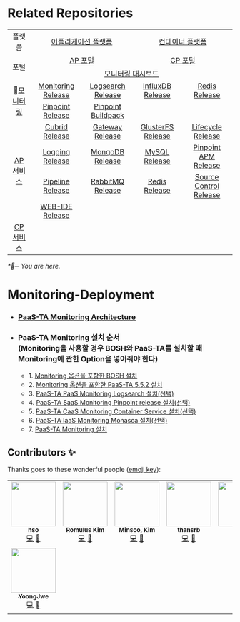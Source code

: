# Related Repositories
<table>
  <tr>
    <td colspan=2 align=center>플랫폼</td>
    <td colspan=2 align=center><a href="https://github.com/PaaS-TA/paasta-deployment">어플리케이션 플랫폼</a></td>
    <td colspan=2 align=center><a href="need_change">컨테이너 플랫폼</a></td>
  </tr>
  <tr>
    <td colspan=2 rowspan=2 align=center>포털</td>
    <td colspan=2 align=center><a href="https://github.com/PaaS-TA/portal-deployment">AP 포털</a></td>
    <td colspan=2 align=center><a href="need_change">CP 포털</a></td>
  </tr>
  <tr align=center>
    <td colspan=4><a href="https://github.com/PaaS-TA/PaaS-TA-Monitoring">모니터링 대시보드</a></td>
  </tr>
  <tr align=center>
    <td rowspan=2 colspan=2>🚩<a href="https://github.com/PaaS-TA/monitoring-deployment">모니터링</a></td>
    <td><a href="https://github.com/PaaS-TA/PaaS-TA-Monitoring-Release">Monitoring Release</a></td>
    <td><a href="https://github.com/PaaS-TA/paas-ta-monitoring-logsearch-release">Logsearch Release</a></td>
    <td><a href="https://github.com/PaaS-TA/paas-ta-monitoring-influxdb-release">InfluxDB Release</a></td>
    <td><a href="https://github.com/PaaS-TA/paas-ta-monitoring-redis-release">Redis Release</a></td>
  </tr>
  <tr align=center>
    <td><a href="https://github.com/PaaS-TA/PAAS-TA-PINPOINT-MONITORING-RELEASE">Pinpoint Release</td>
    <td><a href="https://github.com/PaaS-TA/PAAS-TA-PINPOINT-MONITORING-BUILDPACK">Pinpoint Buildpack</td>
    <td></td>
    <td></td>
  </tr>
  </tr>
  <tr align=center>
    <td rowspan=4 colspan=2><a href="https://github.com/PaaS-TA/service-deployment">AP 서비스</a></td>
    <td><a href="https://github.com/PaaS-TA/PAAS-TA-CUBRID-RELEASE">Cubrid Release</a></td>
    <td><a href="https://github.com/PaaS-TA/PAAS-TA-API-GATEWAY-SERVICE-RELEASE">Gateway Release</a></td>
    <td><a href="https://github.com/PaaS-TA/PAAS-TA-GLUSTERFS-RELEASE">GlusterFS Release</a></td>
    <td><a href="https://github.com/PaaS-TA/PAAS-TA-APP-LIFECYCLE-SERVICE-RELEASE">Lifecycle Release</a></td>
  </tr>
  <tr align=center>
    <td><a href="https://github.com/PaaS-TA/PAAS-TA-LOGGING-SERVICE-RELEASE">Logging Release</a></td>
    <td><a href="https://github.com/PaaS-TA/PAAS-TA-MONGODB-SHARD-RELEASE">MongoDB Release</a></td>
    <td><a href="https://github.com/PaaS-TA/PAAS-TA-MYSQL-RELEASE">MySQL Release</a></td>
    <td><a href="https://github.com/PaaS-TA/PAAS-TA-PINPOINT-RELEASE">Pinpoint APM Release</a></td>
  </tr>
  <tr align=center>
    <td><a href="https://github.com/PaaS-TA/PAAS-TA-DELIVERY-PIPELINE-RELEASE">Pipeline Release</a></td>
    <td align=center><a href="https://github.com/PaaS-TA/rabbitmq-release">RabbitMQ Release</a></td>
    <td><a href="https://github.com/PaaS-TA/PAAS-TA-ON-DEMAND-REDIS-RELEASE">Redis Release</a></td>
    <td><a href="https://github.com/PaaS-TA/PAAS-TA-SOURCE-CONTROL-RELEASE">Source Control Release</a></td>
  </tr>
  <tr align=center>
    <td><a href="https://github.com/PaaS-TA/PAAS-TA-WEB-IDE-RELEASE-NEW">WEB-IDE Release</a></td>
    <td></td>
    <td></td>
    <td></td>
  </tr>
  <tr align=center>
    <td rowspan=1 colspan=2><a href="https://github.com/PaaS-TA/service-deployment">CP 서비스</a></td>
    <td></td>
    <td></td>
    <td></td>
    <td></td>
  </tr>
</table>
<i>*🚩─ You are here.</i>

# Monitoring-Deployment
- ### [PaaS-TA Monitoring Architecture](https://github.com/PaaS-TA/Guide/blob/master/service-guide/monitoring/PAAS-TA_MONITORING_ARCHITECTURE.md)
- ### PaaS-TA Monitoring 설치 순서<br>(Monitoring을 사용할 경우 BOSH와 PaaS-TA를 설치할 때 Monitoring에 관한 Option을 넣어줘야 한다)
  - 1\. [Monitoring 옵션을 포함한 BOSH 설치](https://github.com/PaaS-TA/Guide/blob/master/install-guide/bosh-monitoring/PAAS-TA_BOSH2_MONITORING_INSTALL_GUIDE.md)
  - 2\. [Monitoring 옵션을 포함한 PaaS-TA 5.5.2 설치](https://github.com/PaaS-TA/Guide/blob/master/install-guide/paasta-monitoring/PAAS-TA_CORE_MONITORING_INSTALL_GUIDE.md)
  - 3\. [PaaS-TA PaaS Monitoring Logsearch 설치(선택)](https://github.com/PaaS-TA/Guide/blob/master/service-guide/monitoring/PAAS-TA_MONITORING_LOGSEARCH_INSTALL.md)
  - 4\. [PaaS-TA SaaS Monitoring Pinpoint release 설치(선택)](https://github.com/PaaS-TA/Guide/blob/master/service-guide/monitoring/PAAS-TA_MONITORING_PINPOINT_MONITORING_INSTALL.md)
  - 5\. [PaaS-TA CaaS Monitoring Container Service 설치(선택)](https://github.com/PaaS-TA/Guide/blob/master/service-guide/monitoring/PAAS-TA_MONITORING_CONTAINER_SERVICE_INSTALL.md)
  - 6\. [PaaS-TA IaaS Monitoring Monasca 설치(선택)](https://github.com/PaaS-TA/Guide/blob/master/service-guide/monitoring/PAAS-TA_MONITORING_MONASCA_INSTALL.md)
  - 7\. [PaaS-TA Monitoring 설치](https://github.com/PaaS-TA/Guide/blob/master/service-guide/monitoring/PAAS-TA_MONITORING_PAAS-TA_MONITORING_INSTALL.md)

## Contributors ✨
Thanks goes to these wonderful people ([emoji key](https://allcontributors.org/docs/en/emoji-key)):
<!-- ALL-CONTRIBUTORS-LIST:START - Do not remove or modify this section -->
<!-- prettier-ignore-start -->
<!-- markdownlint-disable -->
<table>
  <tr>
    <td align="center"><a href="https://github.com/hsohans"><img src="https://avatars.githubusercontent.com/u/51317201?v=4" width="100px;" alt=""/><br /><sub><b>hso</b></sub></a><br /><a href="#" title="Code">💻</a> <a href="#" title="Reviewed Pull Requests">👀</a></td>
    <td align="center"><a href="https://github.com/RomulusKim"><img src="https://avatars.githubusercontent.com/u/73581918?v=4" width="100px;" alt=""/><br /><sub><b>Romulus Kim</b></sub></a><br /><a href="#" title="Code">💻</a> <a href="#" title="Reviewed Pull Requests">👀</a></td>
    <td align="center"><a href="https://github.com/thouy"><img src="https://avatars.githubusercontent.com/u/32118423?v=4" width="100px;" alt=""/><br /><sub><b>Minsoo, Kim</b></sub></a><br /><a href="#" title="Code">💻</a> <a href="#" title="Reviewed Pull Requests">👀</a></td>
    <td align="center"><a href="https://github.com/thansrb"><img src="https://avatars.githubusercontent.com/u/31251109?v=4" width="100px;" alt=""/><br /><sub><b>thansrb</b></sub></a><br /><a href="#" title="Code">💻</a> <a href="#" title="Reviewed Pull Requests">👀</a></td>
    <td align="center"><a href="https://github.com/okpc579"><img src="https://avatars.githubusercontent.com/u/55691511?v=4" width="100px;" alt=""/><br /><sub><b>Ruby</b></sub></a><br /><a href="#" title="Code">💻</a> <a href="#" title="Reviewed Pull Requests">👀</a></td>
    <td align="center"><a href="https://github.com/taking"><img src="https://avatars.githubusercontent.com/u/9063986?v=4" width="100px;" alt=""/><br /><sub><b>taking</b></sub></a><br /><a href="#" title="Code">💻</a> <a href="#" title="Reviewed Pull Requests">👀</a></td>
    <td align="center"><a href="https://github.com/jhuhm135"><img src="https://avatars.githubusercontent.com/u/70005316?v=4" width="100px;" alt=""/><br /><sub><b>jhuhm135</b></sub></a><br /><a href="#" title="Code">💻</a> <a href="#" title="Reviewed Pull Requests">👀</a></td>
  </tr>
  <tr>
    <td align="center"><a href="https://github.com/YoongJwe"><img src="https://avatars.githubusercontent.com/u/78844504?v=4" width="100px;" alt=""/><br /><sub><b>YoongJwe</b></sub></a><br /><a href="#" title="Code">💻</a> <a href="#" title="Reviewed Pull Requests">👀</a></td>
  </tr>
</table>
